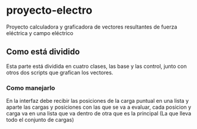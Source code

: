 # proyecto-electro
Proyecto calculadora y graficadora de vectores resultantes de fuerza eléctrica y campo eléctrico
## Como está dividido
Esta parte está dividida en cuatro clases, las base y las control, junto con otros dos scripts que grafican los vectores.
### Como manejarlo
En la interfaz debe recibir las posiciones de la carga puntual en una lista y aparte las cargas y posiciones con las que se va a evaluar, cada posicion y carga va en una lista que va dentro de otra que es la principal (La que lleva todo el conjunto de cargas)
